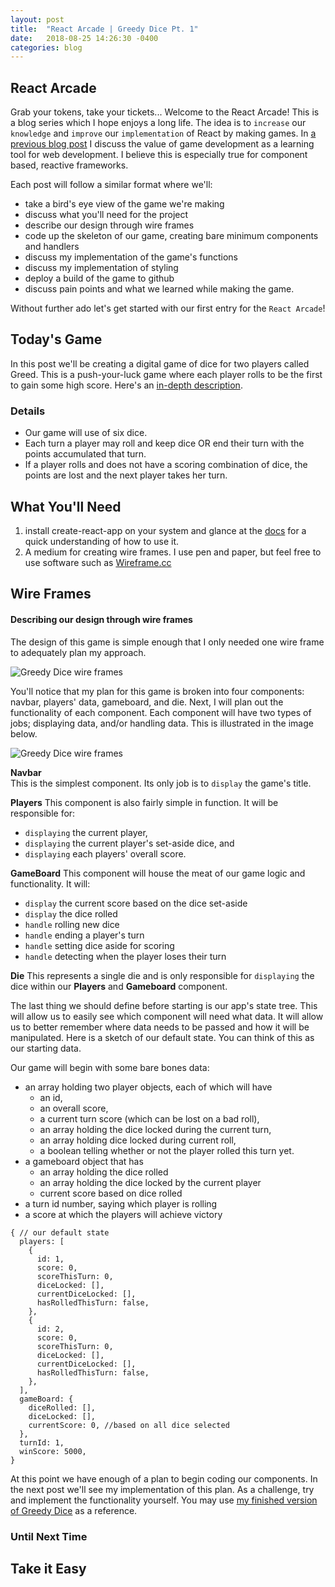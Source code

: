 ```yaml
---
layout: post
title:  "React Arcade | Greedy Dice Pt. 1"
date:   2018-08-25 14:26:30 -0400
categories: blog
---
```


## React Arcade
Grab your tokens, take your tickets... Welcome to the React Arcade!
This is a blog series which I hope enjoys a long life. The idea is to `increase` our `knowledge` and `improve` our `implementation` of React by making games. In [a previous blog post](https://david-vanderhaar.github.io/blog/blog/2018/02/25/react-is-easy/) I discuss the value of game development as a learning tool for web development. I believe this is especially true for component based, reactive frameworks.

Each post will follow a similar format where we'll:
- take a bird's eye view of the game we're making
- discuss what you'll need for the project
- describe our design through wire frames
- code up the skeleton of our game, creating bare minimum components and handlers
- discuss my implementation of the game's functions
- discuss my implementation of styling
- deploy a build of the game to github
- discuss pain points and what we learned while making the game.

Without further ado let's get started with our first entry for the `React Arcade`!

## Today's Game
In this post we'll be creating a digital game of dice for two players called Greed. This is a push-your-luck game where each player rolls to be the first to gain some high score. Here's an [in-depth description](http://janbroussard.com/Greedy.html).
### Details
- Our game will use of six dice.
- Each turn a player may roll and keep dice OR end their turn with the points accumulated that turn.
- If a player rolls and does not have a scoring combination of dice, the points are lost and the next player takes her turn.

## What You'll Need
1. install create-react-app on your system and glance at the [docs](https://github.com/facebook/create-react-app) for a quick understanding of how to use it.
1. A medium for creating wire frames. I use pen and paper, but feel free to use software such as [Wireframe.cc](https://wireframe.cc/)

## Wire Frames
#### Describing our design through wire frames

The design of this game is simple enough that I only needed one wire frame to adequately plan my approach.

![Greedy Dice wire frames](/blog/assets/images/greedy-dice-frame.jpg "Greedy Dice wire frames")

You'll notice that my plan for this game is broken into four components: navbar, players' data, gameboard, and die. Next, I will plan out the functionality of each component. Each component will have two types of jobs; displaying data, and/or handling data. This is illustrated in the image below.

![Greedy Dice wire frames](/blog/assets/images/greedy-dice-functions.jpg "Greedy Dice wire frames")

**Navbar**  
This is the simplest component. Its only job is to `display` the game's title.

**Players**
This component is also fairly simple in function. It will be responsible for:
- `displaying` the current player,
- `displaying` the current player's set-aside dice, and
- `displaying` each players' overall score.

**GameBoard**
This component will house the meat of our game logic and functionality. It will:
- `display` the current score based on the dice set-aside
- `display` the dice rolled
- `handle` rolling new dice
- `handle` ending a player's turn
- `handle` setting dice aside for scoring
- `handle` detecting when the player loses their turn

**Die**
This represents a single die and is only responsible for `displaying` the dice within our **Players** and **Gameboard** component.

The last thing we should define before starting is our app's state tree. This will allow us to easily see which component will need what data. It will allow us to better remember where data needs to be passed and how it will be manipulated. Here is a sketch of our default state. You can think of this as our starting data.

Our game will begin with some bare bones data:
- an array holding two player objects, each of which will have
  - an id,
  - an overall score,
  - a current turn score (which can be lost on a bad roll),
  - an array holding the dice locked during the current turn,
  - an array holding dice locked during current roll,
  - a boolean telling whether or not the player rolled this turn yet.
- a gameboard object that has
  - an array holding the dice rolled
  - an array holding the dice locked by the current player
  - current score based on dice rolled
- a turn id number, saying which player is rolling
- a score at which the players will achieve victory

```
{ // our default state
  players: [
    {
      id: 1,
      score: 0,
      scoreThisTurn: 0,
      diceLocked: [],
      currentDiceLocked: [],
      hasRolledThisTurn: false,
    },
    {
      id: 2,
      score: 0,
      scoreThisTurn: 0,
      diceLocked: [],
      currentDiceLocked: [],
      hasRolledThisTurn: false,
    },
  ],
  gameBoard: {
    diceRolled: [],
    diceLocked: [],
    currentScore: 0, //based on all dice selected
  },
  turnId: 1,
  winScore: 5000,
}
```
At this point we have enough of a plan to begin coding our components. In the next post we'll see my implementation of this plan. As a challenge, try and implement the functionality yourself. You may use [my finished version of Greedy Dice](https://github.com/david-vanderhaar/react-arcade-greedy-dice) as a reference.

### Until Next Time

## Take it Easy
